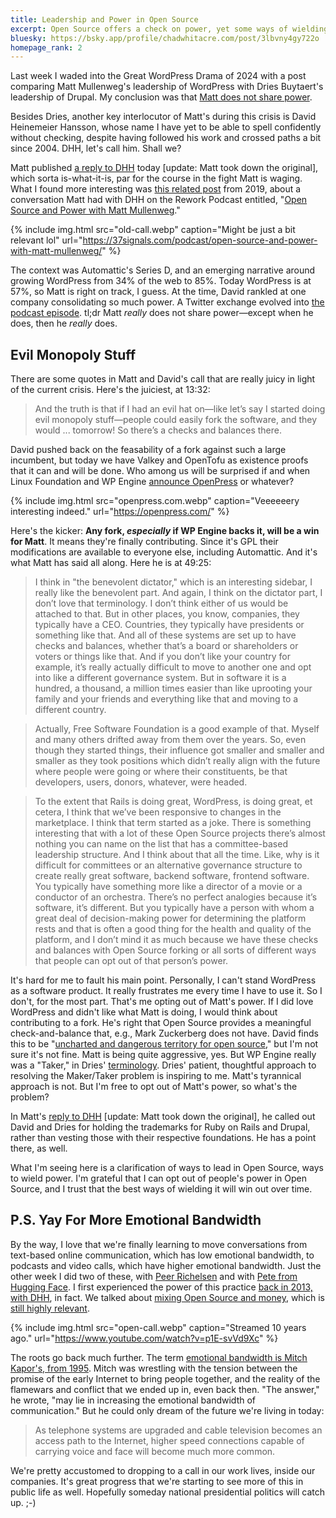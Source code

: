 ```yaml
---
title: Leadership and Power in Open Source
excerpt: Open Source offers a check on power, yet some ways of wielding power are still better than others.
bluesky: https://bsky.app/profile/chadwhitacre.com/post/3lbvny4gy722o
homepage_rank: 2
---
```


Last week I waded into the Great WordPress Drama of 2024 with a post comparing
Matt Mullenweg's leadership of WordPress with Dries Buytaert's leadership of
Drupal. My conclusion was that [Matt does not share power](/2024/a-tale-of-two-leaders/).

Besides Dries, another key interlocutor of Matt's during this crisis is David
Heinemeier Hansson, whose name I have yet to be able to spell confidently
without checking, despite having followed his work and crossed paths a bit
since 2004. DHH, let's call him. Shall we?

Matt published [a reply to DHH](https://ma.tt/2024/10/on-dhh/) today [update:
Matt took down the original], which sorta is-what-it-is, par for the course in
the fight Matt is waging. What I found more interesting was [this related
post](https://ma.tt/2019/10/debating-oss-with-dhh/) from 2019, about a
conversation Matt had with DHH on the Rework Podcast entitled, "[Open Source
and Power with Matt
Mullenweg](https://37signals.com/podcast/open-source-and-power-with-matt-mullenweg/)."

{% include img.html src="old-call.webp" caption="Might be just a bit relevant lol" url="https://37signals.com/podcast/open-source-and-power-with-matt-mullenweg/" %}

The context was Automattic's Series D, and an emerging narrative around growing
WordPress from 34% of the web to 85%. Today WordPress is at 57%, so Matt is
right on track, I guess. At the time, David rankled at one company
consolidating so much power. A Twitter exchange evolved into [the podcast
episode](https://37signals.com/podcast/open-source-and-power-with-matt-mullenweg/).
tl;dr Matt _really_ does not share power&mdash;except when he does, then he
_really_ does.

## Evil Monopoly Stuff

There are some quotes in Matt and David's call that are really juicy in light
of the current crisis. Here's the juiciest, at 13:32:

> And the truth is that if I had an evil hat on—like let’s say I started doing
> evil monopoly stuff—people could easily fork the software, and they would ...
> tomorrow! So there’s a checks and balances there.

David pushed back on the feasability of a fork against such a large incumbent,
but today we have Valkey and OpenTofu as existence proofs that it can and will be
done. Who among us will be surprised if and when Linux Foundation and WP Engine
[announce OpenPress](https://x.com/jessethanley/status/1839087749271531655) or
whatever?

{% include img.html src="openpress.com.webp" caption="Veeeeeery interesting indeed." url="https://openpress.com/" %}

Here's the kicker: **Any fork, _especially_ if WP Engine backs it, will be a
win for Matt**. It means they're finally contributing. Since it's GPL their
modifications are available to everyone else, including Automattic. And it's
what Matt has said all along. Here he is at 49:25:

> I think in "the benevolent dictator," which is an interesting sidebar, I really
> like the benevolent part. And again, I think on the dictator part, I don’t
> love that terminology. I don’t think either of us would be attached to that.
> But in other places, you know, companies, they typically have a CEO.
> Countries, they typically have presidents or something like that. And all of
> these systems are set up to have checks and balances, whether that’s a board
> or shareholders or voters or things like that. And if you don’t like your
> country for example, it’s really actually difficult to move to another one
> and opt into like a different governance system. But in software it is a
> hundred, a thousand, a million times easier than like uprooting your family
> and your friends and everything like that and moving to a different country.

> Actually, Free Software Foundation is a good example of that. Myself
> and many others drifted away from them over the years. So, even though they
> started things, their influence got smaller and smaller and smaller as they
> took positions which didn’t really align with the future where people were
> going or where their constituents, be that developers, users, donors,
> whatever, were headed.

> To the extent that Rails is doing great, WordPress, is doing great, et
> cetera, I think that we’ve been responsive to changes in the marketplace. I
> think that term started as a joke. There is something interesting that with a
> lot of these Open Source projects there’s almost nothing you can name on the
> list that has a committee-based leadership structure. And I think about that
> all the time. Like, why is it difficult for committees or an alternative
> governance structure to create really great software, backend software,
> frontend software. You typically have something more like a director of a
> movie or a conductor of an orchestra. There’s no perfect analogies because
> it’s software, it’s different. But you typically have a person with whom a
> great deal of decision-making power for determining the platform rests and
> that is often a good thing for the health and quality of the platform, and I
> don’t mind it as much because we have these checks and balances with Open
> Source forking or all sorts of different ways that people can opt out of that
> person’s power.

It's hard for me to fault his main point. Personally, I can't stand WordPress
as a software product. It really frustrates me every time I have to use it. So
I don't, for the most part. That's me opting out of Matt's power. If I did love
WordPress and didn't like what Matt is doing, I would think about contributing
to a fork. He's right that Open Source provides a meaningful check-and-balance
that, e.g., Mark Zuckerberg does not have. David finds this to be "[uncharted
and dangerous territory for open
source](https://x.com/dhh/status/1845197490829889605)," but I'm not sure it's
not fine. Matt is being quite aggressive, yes. But WP Engine really was a
"Taker," in Dries'
[terminology](https://dri.es/solving-the-maker-taker-problem). Dries' patient,
thoughtful approach to resolving the Maker/Taker problem is inspiring to me.
Matt's tyrannical approach is not. But I'm free to opt out of Matt's power, so
what's the problem?

In Matt's [reply to DHH](https://ma.tt/2024/10/on-dhh/) [update: Matt took down
the original], he called out David and Dries for holding the trademarks for
Ruby on Rails and Drupal, rather than vesting those with their respective
foundations. He has a point there, as well.

What I'm seeing here is a clarification of ways to lead in Open Source, ways to
wield power. I'm grateful that I can opt out of people's power in Open Source,
and I trust that the best ways of wielding it will win out over time.

## P.S. Yay For More Emotional Bandwidth

By the way, I love that we're finally learning to move conversations from
text-based online communication, which has low emotional bandwidth, to podcasts
and video calls, which have higher emotional bandwidth. Just the other week I
did two of these, with [Peer
Richelsen](https://x.com/chadwhitacre_/status/1839348202660638802) and with
[Pete from Hugging Face](https://www.youtube.com/watch?v=QdUfB-hBoqk). I first
experienced the power of this practice [back in 2013, with
DHH](https://www.youtube.com/watch?v=p1E-svVd9Xc), in fact. We talked about
[mixing Open Source and
money](https://dhh.dk/2013/the-perils-of-mixing-open-source-and-money.html),
which is [still highly
relevant](https://lucumr.pocoo.org/2024/10/14/mixing-oss-and-money/).

{% include img.html src="open-call.webp" caption="Streamed 10 years ago." url="https://www.youtube.com/watch?v=p1E-svVd9Xc" %}

The roots go back much further. The term [emotional bandwidth is Mitch Kapor's,
from 1995](https://tricycle.org/magazine/emotional-bandwidth/). Mitch was
wrestling with the tension between the promise of the early Internet to bring
people together, and the reality of the flamewars and conflict that we ended up
in, even back then. "The answer," he wrote, "may lie in increasing the emotional
bandwidth of communication." But he could only dream of the future we're living
in today:

> As telephone systems are upgraded and cable television becomes an access path
> to the Internet, higher speed connections capable of carrying voice and face
> will become much more common.

We're pretty accustomed to dropping to a call in our work lives, inside our
companies. It's great progress that we're starting to see more of this in
public life as well. Hopefully someday national presidential politics will
catch up. ;-)
